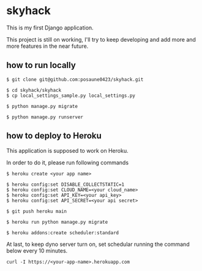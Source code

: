 # skyhack

This is my first Django application.

This project is still on working,
I'll try to keep developing and add more and more features in the near future.


## how to run locally
```
$ git clone git@github.com:posaune0423/skyhack.git

$ cd skyhack/skyhack
$ cp local_settings_sample.py local_settings.py

$ python manage.py migrate

$ python manage.py runserver
```

## how to deploy to Heroku
This application is supposed to work on Heroku.

In order to do it, please run following commands
```
$ heroku create <your app name>

$ heroku config:set DISABLE_COLLECTSTATIC=1
$ heroku config:set CLOUD_NAME=<your cloud_name>
$ heroku config:set API_KEY=<your api_key>
$ heroku config:set API_SECRET=<your api secret>

$ git push heroku main

$ heroku run python manage.py migrate

$ heroku addons:create scheduler:standard
```

At last, to keep dyno server turn on, set schedular running the command below every 10 minutes.

`curl -I https://<your-app-name>.herokuapp.com`
